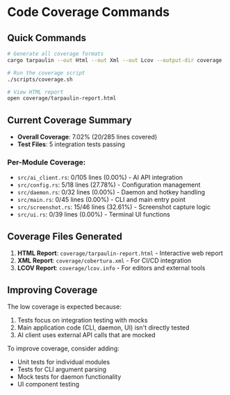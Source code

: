 # Code Coverage Commands

## Quick Commands

```bash
# Generate all coverage formats
cargo tarpaulin --out Html --out Xml --out Lcov --output-dir coverage

# Run the coverage script
./scripts/coverage.sh

# View HTML report
open coverage/tarpaulin-report.html
```

## Current Coverage Summary

- **Overall Coverage**: 7.02% (20/285 lines covered)
- **Test Files**: 5 integration tests passing

### Per-Module Coverage:
- `src/ai_client.rs`: 0/105 lines (0.00%) - AI API integration
- `src/config.rs`: 5/18 lines (27.78%) - Configuration management  
- `src/daemon.rs`: 0/32 lines (0.00%) - Daemon and hotkey handling
- `src/main.rs`: 0/45 lines (0.00%) - CLI and main entry point
- `src/screenshot.rs`: 15/46 lines (32.61%) - Screenshot capture logic
- `src/ui.rs`: 0/39 lines (0.00%) - Terminal UI functions

## Coverage Files Generated

1. **HTML Report**: `coverage/tarpaulin-report.html` - Interactive web report
2. **XML Report**: `coverage/cobertura.xml` - For CI/CD integration
3. **LCOV Report**: `coverage/lcov.info` - For editors and external tools

## Improving Coverage

The low coverage is expected because:
1. Tests focus on integration testing with mocks
2. Main application code (CLI, daemon, UI) isn't directly tested
3. AI client uses external API calls that are mocked

To improve coverage, consider adding:
- Unit tests for individual modules
- Tests for CLI argument parsing
- Mock tests for daemon functionality
- UI component testing